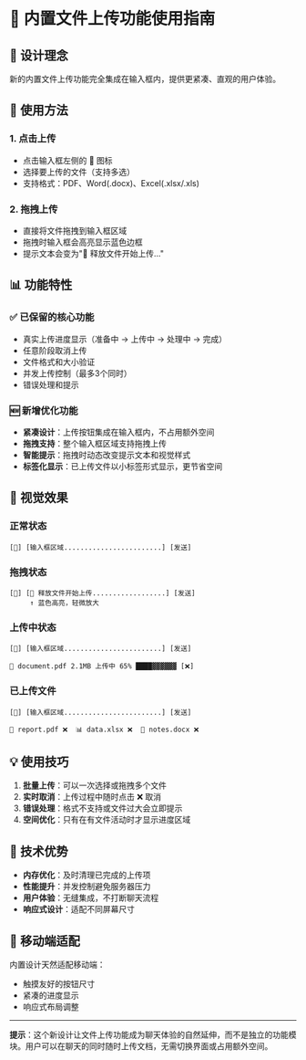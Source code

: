 # 📎 内置文件上传功能使用指南

## 🎯 设计理念

新的内置文件上传功能完全集成在输入框内，提供更紧凑、直观的用户体验。

## 🚀 使用方法

### 1. 点击上传
- 点击输入框左侧的 📎 图标
- 选择要上传的文件（支持多选）
- 支持格式：PDF、Word(.docx)、Excel(.xlsx/.xls)

### 2. 拖拽上传
- 直接将文件拖拽到输入框区域
- 拖拽时输入框会高亮显示蓝色边框
- 提示文本会变为"📁 释放文件开始上传..."

## 📊 功能特性

### ✅ 已保留的核心功能
- 真实上传进度显示（准备中 → 上传中 → 处理中 → 完成）
- 任意阶段取消上传
- 文件格式和大小验证
- 并发上传控制（最多3个同时）
- 错误处理和提示

### 🆕 新增优化功能
- **紧凑设计**：上传按钮集成在输入框内，不占用额外空间
- **拖拽支持**：整个输入框区域支持拖拽上传
- **智能提示**：拖拽时动态改变提示文本和视觉样式
- **标签化显示**：已上传文件以小标签形式显示，更节省空间

## 🎨 视觉效果

### 正常状态
```
[📎] [输入框区域........................] [发送]
```

### 拖拽状态  
```
[📎] [🔵 释放文件开始上传..................] [发送]
     ↑ 蓝色高亮，轻微放大
```

### 上传中状态
```
[📎] [输入框区域........................] [发送]
     
📄 document.pdf 2.1MB 上传中 65% ████▓▓▓▓▓▓ [❌]
```

### 已上传文件
```
[📎] [输入框区域........................] [发送]

📄 report.pdf ❌  📊 data.xlsx ❌  📝 notes.docx ❌
```

## 💡 使用技巧

1. **批量上传**：可以一次选择或拖拽多个文件
2. **实时取消**：上传过程中随时点击 ❌ 取消
3. **错误处理**：格式不支持或文件过大会立即提示
4. **空间优化**：只有在有文件活动时才显示进度区域

## 🔧 技术优势

- **内存优化**：及时清理已完成的上传项
- **性能提升**：并发控制避免服务器压力
- **用户体验**：无缝集成，不打断聊天流程
- **响应式设计**：适配不同屏幕尺寸

## 📱 移动端适配

内置设计天然适配移动端：
- 触摸友好的按钮尺寸
- 紧凑的进度显示
- 响应式布局调整

---

**提示**：这个新设计让文件上传功能成为聊天体验的自然延伸，而不是独立的功能模块。用户可以在聊天的同时随时上传文档，无需切换界面或占用额外空间。